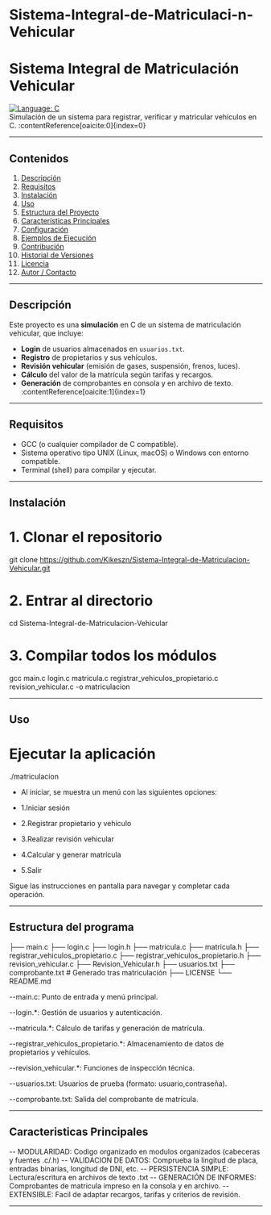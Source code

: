# Sistema-Integral-de-Matriculaci-n-Vehicular
# Sistema Integral de Matriculación Vehicular

[![Language: C](https://img.shields.io/badge/language-C-blue.svg)](https://github.com/Kikeszn/Sistema-Integral-de-Matriculacion-Vehicular)  
Simulación de un sistema para registrar, verificar y matricular vehículos en C. :contentReference[oaicite:0]{index=0}

---

## Contenidos

1. [Descripción](#descripción)  
2. [Requisitos](#requisitos)  
3. [Instalación](#instalación)  
4. [Uso](#uso)  
5. [Estructura del Proyecto](#estructura-del-proyecto)  
6. [Características Principales](#características-principales)  
7. [Configuración](#configuración)  
8. [Ejemplos de Ejecución](#ejemplos-de-ejecución)  
9. [Contribución](#contribución)  
10. [Historial de Versiones](#historial-de-versiones)  
11. [Licencia](#licencia)  
12. [Autor / Contacto](#autor--contacto)

---

## Descripción

Este proyecto es una **simulación** en C de un sistema de matriculación vehicular, que incluye:

- **Login** de usuarios almacenados en `usuarios.txt`.  
- **Registro** de propietarios y sus vehículos.  
- **Revisión vehicular** (emisión de gases, suspensión, frenos, luces).  
- **Cálculo** del valor de la matrícula según tarifas y recargos.  
- **Generación** de comprobantes en consola y en archivo de texto. :contentReference[oaicite:1]{index=1}

---

## Requisitos

- GCC (o cualquier compilador de C compatible).  
- Sistema operativo tipo UNIX (Linux, macOS) o Windows con entorno compatible.  
- Terminal (shell) para compilar y ejecutar.  

---

## Instalación

# 1. Clonar el repositorio
git clone https://github.com/Kikeszn/Sistema-Integral-de-Matriculacion-Vehicular.git

# 2. Entrar al directorio
cd Sistema-Integral-de-Matriculacion-Vehicular

# 3. Compilar todos los módulos
gcc main.c login.c matricula.c registrar_vehiculos_propietario.c revision_vehicular.c -o matriculacion

---

## Uso

# Ejecutar la aplicación
./matriculacion

- Al iniciar, se muestra un menú con las siguientes opciones:

- 1.Iniciar sesión

- 2.Registrar propietario y vehículo

- 3.Realizar revisión vehicular

- 4.Calcular y generar matrícula

- 5.Salir

Sigue las instrucciones en pantalla para navegar y completar cada operación.

---

## Estructura del programa

├── main.c
├── login.c
├── login.h
├── matricula.c
├── matricula.h
├── registrar_vehiculos_propietario.c
├── registrar_vehiculos_propietario.h
├── revision_vehicular.c
├── Revision_Vehicular.h
├── usuarios.txt
├── comprobante.txt       # Generado tras matriculación
├── LICENSE
└── README.md

--main.c: Punto de entrada y menú principal.

--login.*: Gestión de usuarios y autenticación.

--matricula.*: Cálculo de tarifas y generación de matrícula.

--registrar_vehiculos_propietario.*: Almacenamiento de datos de propietarios y vehículos.

--revision_vehicular.*: Funciones de inspección técnica.

--usuarios.txt: Usuarios de prueba (formato: usuario,contraseña).

--comprobante.txt: Salida del comprobante de matrícula.

---

## Caracteristicas Principales

-- MODULARIDAD: Codigo organizado en modulos organizados (cabeceras y fuentes .c/.h)
-- VALIDACION DE DATOS: Comprueba la lingitud de placa, entradas binarias, longitud de DNI, etc.
-- PERSISTENCIA SIMPLE: Lectura/escritura en archivos de texto .txt
-- GENERACIÓN DE INFORMES: Comprobantes de matricula impreso en la consola y en archivo.
-- EXTENSIBLE: Facil de adaptar recargos, tarifas y criterios de revisión.

---


